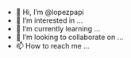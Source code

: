 - 👋 Hi, I’m @lopezpapi
- 👀 I’m interested in ...
- 🌱 I’m currently learning ...
- 💞️ I’m looking to collaborate on ...
- 📫 How to reach me ...

<!---
lopezpapi/lopezpapi is a ✨ special ✨ repository because its `README.md` (this file) appears on your GitHub profile.
You can click the Preview link to take a look at your changes.
--->

